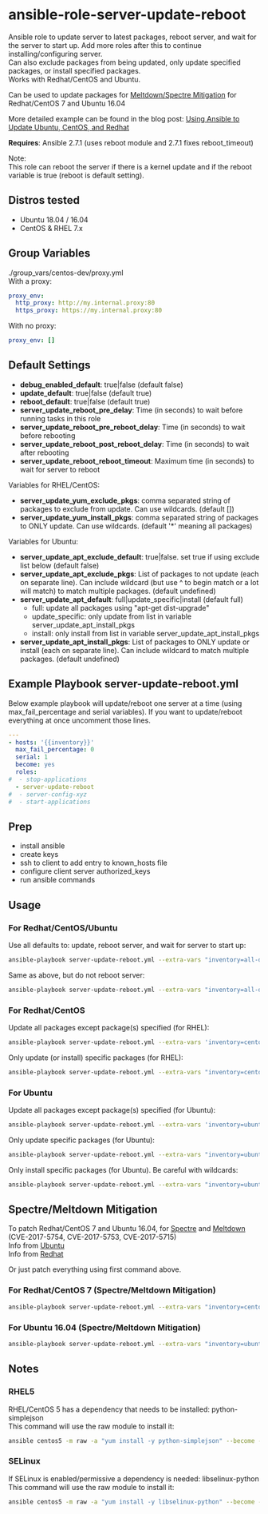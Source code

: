 # ansible-role-server-update-reboot

Ansible role to update server to latest packages, reboot server, and wait for the server to start up. Add more roles after this to continue installing/configuring server.  
Can also exclude packages from being updated, only update specified packages, or install specified packages.  
Works with Redhat/CentOS and Ubuntu.  

Can be used to update packages for [Meltdown/Spectre Mitigation](#spectremeltdown-mitigation) for Redhat/CentOS 7 and Ubuntu 16.04  

More detailed example can be found in the blog post: [Using Ansible to Update Ubuntu, CentOS, and Redhat](https://ryandaniels.ca/blog/ansible-update-ubuntu-centos-redhat/)  

**Requires**: Ansible 2.7.1 (uses reboot module and 2.7.1 fixes reboot_timeout)

Note:  
This role can reboot the server if there is a kernel update and if the reboot variable is true (reboot is default setting).

## Distros tested

* Ubuntu 18.04 / 16.04
* CentOS & RHEL 7.x

## Group Variables

./group_vars/centos-dev/proxy.yml  
With a proxy:

```yaml
proxy_env:
  http_proxy: http://my.internal.proxy:80
  https_proxy: https://my.internal.proxy:80
```

With no proxy:

```yaml
proxy_env: []
```

## Default Settings

* **debug_enabled_default**: true|false (default false)
* **update_default**: true|false (default true)
* **reboot_default**: true|false (default true)
* **server_update_reboot_pre_delay**: Time (in seconds) to wait before running tasks in this role
* **server_update_reboot_pre_reboot_delay**: Time (in seconds) to wait before rebooting
* **server_update_reboot_post_reboot_delay**: Time (in seconds) to wait after rebooting
* **server_update_reboot_reboot_timeout**: Maximum time (in seconds) to wait for server to reboot

Variables for RHEL/CentOS:

* **server_update_yum_exclude_pkgs**: comma separated string of packages to exclude from update. Can use wildcards. (default [])
* **server_update_yum_install_pkgs**: comma separated string of packages to ONLY update. Can use wildcards. (default '*' meaning all packages)

Variables for Ubuntu:

* **server_update_apt_exclude_default**: true|false. set true if using exclude list below (default false)
* **server_update_apt_exclude_pkgs**: List of packages to not update (each on separate line). Can include wildcard (but use ^ to begin match or a lot will match) to match multiple packages. (default undefined)
* **server_update_apt_default**: full|update_specific|install (default full)
  * full: update all packages using "apt-get dist-upgrade"
  * update_specific: only update from list in variable server_update_apt_install_pkgs
  * install: only install from list in variable server_update_apt_install_pkgs
* **server_update_apt_install_pkgs**: List of packages to ONLY update or install (each on separate line). Can include wildcard to match multiple packages. (default undefined)

## Example Playbook server-update-reboot.yml

Below example playbook will update/reboot one server at a time (using max_fail_percentage and serial variables). If you want to update/reboot everything at once uncomment those lines.

```yaml
---
- hosts: '{{inventory}}'
  max_fail_percentage: 0
  serial: 1
  become: yes
  roles:
#  - stop-applications
  - server-update-reboot
#  - server-config-xyz
#  - start-applications
```

## Prep

* install ansible
* create keys
* ssh to client to add entry to known_hosts file
* configure client server authorized_keys
* run ansible commands

## Usage

### For Redhat/CentOS/Ubuntu

Use all defaults to: update, reboot server, and wait for server to start up:

```bash
ansible-playbook server-update-reboot.yml --extra-vars "inventory=all-dev" -i hosts-dev
```

Same as above, but do not reboot server:

```bash
ansible-playbook server-update-reboot.yml --extra-vars "inventory=all-dev reboot_default=false" -i hosts-dev
```

### For Redhat/CentOS

Update all packages except package(s) specified (for RHEL):

```bash
ansible-playbook server-update-reboot.yml --extra-vars 'inventory=centos-dev server_update_yum_exclude_pkgs="mysql*, bash, openssh*"' -i hosts-dev
```

Only update (or install) specific packages (for RHEL):

```bash
ansible-playbook server-update-reboot.yml --extra-vars "inventory=centos-dev server_update_yum_install_pkgs='kernel-*, iwl*firmware, microcode_ctl, dracut'" -i hosts-dev
```

### For Ubuntu

Update all packages except package(s) specified (for Ubuntu):

```bash
ansible-playbook server-update-reboot.yml --extra-vars 'inventory=ubuntu-dev server_update_apt_exclude_default=true' --extra-vars '{"server_update_apt_exclude_pkgs": [bash, openssl, ^mysql*, ^openssh*]}' -i hosts-dev
```

Only update specific packages (for Ubuntu):

```bash
ansible-playbook server-update-reboot.yml --extra-vars "inventory=ubuntu-dev server_update_apt_default=update_specific" --extra-vars "{'server_update_apt_install_pkgs': [linux-firmware, linux-generic, linux-headers-generic, linux-image-generic, intel-microcode, openssh*]}" -i hosts-dev
```

Only install specific packages (for Ubuntu). Be careful with wildcards:

```bash
ansible-playbook server-update-reboot.yml --extra-vars "inventory=ubuntu-dev server_update_apt_default=install" --extra-vars "{'server_update_apt_install_pkgs': [bash, openssh-server]}" -i hosts-dev
```

## Spectre/Meltdown Mitigation

To patch Redhat/CentOS 7 and Ubuntu 16.04, for [Spectre](https://spectreattack.com/) and [Meltdown](https://meltdownattack.com/) (CVE-2017-5754, CVE-2017-5753, CVE-2017-5715)  
Info from [Ubuntu](https://wiki.ubuntu.com/SecurityTeam/KnowledgeBase/SpectreAndMeltdown)  
Info from [Redhat](https://access.redhat.com/security/vulnerabilities/speculativeexecution)  

Or just patch everything using first command above.  

### For Redhat/CentOS 7 (Spectre/Meltdown Mitigation)

```bash
ansible-playbook server-update-reboot.yml --extra-vars "inventory=centos-dev server_update_yum_install_pkgs='kernel-*, iwl*firmware, microcode_ctl, dracut'" -i hosts-dev
```

### For Ubuntu 16.04 (Spectre/Meltdown Mitigation)

```bash
ansible-playbook server-update-reboot.yml --extra-vars "inventory=ubuntu-dev server_update_apt_default=update_specific" --extra-vars "{'server_update_apt_install_pkgs': [linux-firmware, linux-generic, linux-headers-generic, linux-image-generic, intel-microcode]}" -i hosts-dev
```

## Notes

### RHEL5

RHEL/CentOS 5 has a dependency that needs to be installed: python-simplejson  
This command will use the raw module to install it:

```bash
ansible centos5 -m raw -a "yum install -y python-simplejson" --become --ask-pass --become-method=su --ask-become-pass --extra-vars="ansible_ssh_user=username123" -i hosts-dev
```

### SELinux

If SELinux is enabled/permissive a dependency is needed: libselinux-python  
This command will use the raw module to install it:

```bash
ansible centos5 -m raw -a "yum install -y libselinux-python" --become --ask-pass --become-method=su --ask-become-pass --extra-vars="ansible_ssh_user=username123" -i hosts-dev
```
